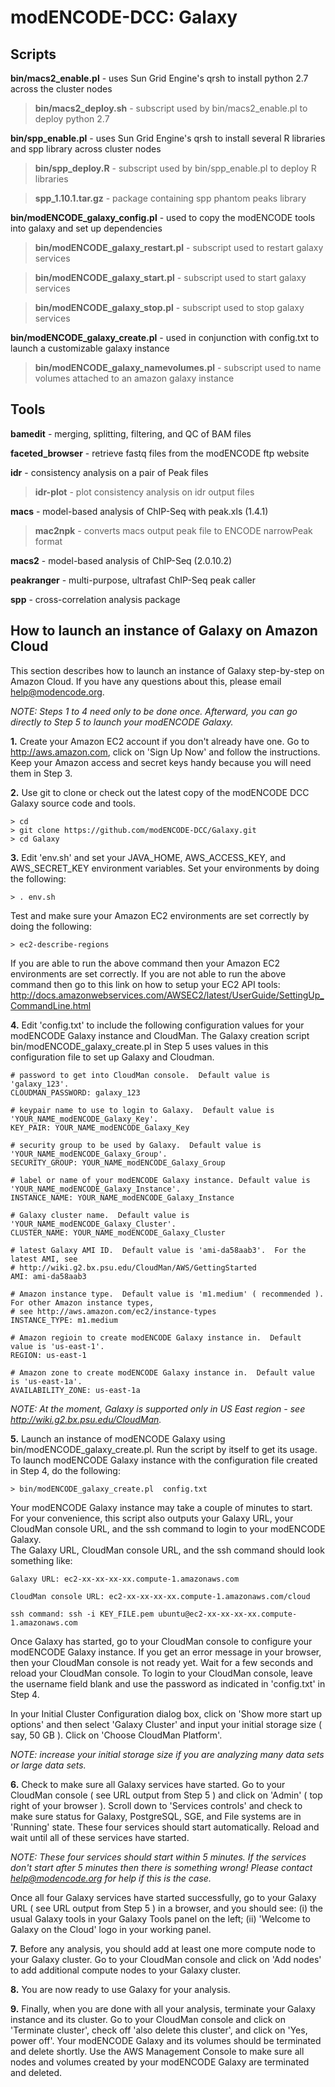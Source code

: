 modENCODE-DCC: Galaxy
=========================

Scripts
-------

**bin/macs2_enable.pl** - uses Sun Grid Engine's qrsh to install python 2.7 across the cluster nodes 

  >**bin/macs2_deploy.sh** - subscript used by bin/macs2_enable.pl to deploy python 2.7

**bin/spp_enable.pl** - uses Sun Grid Engine's qrsh to install several R libraries and spp library across cluster nodes
  
  >**bin/spp_deploy.R** - subscript used by bin/spp_enable.pl to deploy R libraries
  
  >**spp_1.10.1.tar.gz** - package containing spp phantom peaks library

**bin/modENCODE_galaxy_config.pl** - used to copy the modENCODE tools into galaxy and set up dependencies
  
  >**bin/modENCODE_galaxy_restart.pl** - subscript used to restart galaxy services       
  
  >**bin/modENCODE_galaxy_start.pl** - subscript used to start galaxy services
  
  >**bin/modENCODE_galaxy_stop.pl** - subscript used to stop galaxy services

**bin/modENCODE_galaxy_create.pl** - used in conjunction with config.txt to launch a customizable galaxy instance
  
  >**bin/modENCODE_galaxy_namevolumes.pl** - subscript used to name volumes attached to an amazon galaxy instance


Tools
-----

**bamedit** - merging, splitting, filtering, and QC of BAM files

**faceted_browser** - retrieve fastq files from the modENCODE ftp website

**idr** - consistency analysis on a pair of Peak files

  >**idr-plot** - plot consistency analysis on idr output files

**macs** - model-based analysis of ChIP-Seq with peak.xls (1.4.1)
  
  >**mac2npk** - converts macs output peak file to ENCODE narrowPeak format

**macs2** - model-based analysis of ChIP-Seq (2.0.10.2)

**peakranger** - multi-purpose, ultrafast ChIP-Seq peak caller

**spp** - cross-correlation analysis package


How to launch an instance of Galaxy on Amazon Cloud
---------------------------------------------------
This section describes how to launch an instance of Galaxy step-by-step on Amazon Cloud. 
If you have any questions about this, please email help@modencode.org.

*NOTE: Steps 1 to 4 need only to be done once.  Afterward, you can go directly to Step 5 to launch your modENCODE Galaxy.*


**1.**  Create your Amazon EC2 account if you don't already have one.  Go to http://aws.amazon.com, click 
on 'Sign Up Now' and follow the instructions.  Keep your Amazon access and secret keys handy because 
you will need them in Step 3.  

**2.** Use git to clone or check out the latest copy of the modENCODE DCC Galaxy source code and tools.

    > cd 
    > git clone https://github.com/modENCODE-DCC/Galaxy.git
    > cd Galaxy 
 

**3.** Edit 'env.sh' and set your JAVA_HOME, AWS_ACCESS_KEY, and AWS_SECRET_KEY environment variables. Set your environments by doing the following:

    > . env.sh 

Test and make sure your Amazon EC2 environments are set correctly by doing the following:

    > ec2-describe-regions

If you are able to run the above command then your Amazon EC2 environments are set correctly.  If you are not able to run the above command then go to this link on how to setup your EC2 API tools: http://docs.amazonwebservices.com/AWSEC2/latest/UserGuide/SettingUp_CommandLine.html


**4.** Edit 'config.txt' to include the following configuration values for your modENCODE Galaxy instance
and CloudMan.  The Galaxy creation script bin/modENCODE_galaxy_create.pl in Step 5 uses values in this configuration
file to set up Galaxy and Cloudman.

    # password to get into CloudMan console.  Default value is 'galaxy_123'. 
    CLOUDMAN_PASSWORD: galaxy_123
    
    # keypair name to use to login to Galaxy.  Default value is 'YOUR_NAME_modENCODE_Galaxy_Key'.
    KEY_PAIR: YOUR_NAME_modENCODE_Galaxy_Key

    # security group to be used by Galaxy.  Default value is 'YOUR_NAME_modENCODE_Galaxy_Group'.
    SECURITY_GROUP: YOUR_NAME_modENCODE_Galaxy_Group

    # label or name of your modENCODE Galaxy instance. Default value is 'YOUR_NAME_modENCODE_Galaxy_Instance'.
    INSTANCE_NAME: YOUR_NAME_modENCODE_Galaxy_Instance

    # Galaxy cluster name.  Default value is 'YOUR_NAME_modENCODE_Galaxy_Cluster'.
    CLUSTER_NAME: YOUR_NAME_modENCODE_Galaxy_Cluster

    # latest Galaxy AMI ID.  Default value is 'ami-da58aab3'.  For the latest AMI, see 
    # http://wiki.g2.bx.psu.edu/CloudMan/AWS/GettingStarted
    AMI: ami-da58aab3

    # Amazon instance type.  Default value is 'm1.medium' ( recommended ). For other Amazon instance types, 
    # see http://aws.amazon.com/ec2/instance-types
    INSTANCE_TYPE: m1.medium

    # Amazon regioin to create modENCODE Galaxy instance in.  Default value is 'us-east-1'.
    REGION: us-east-1

    # Amazon zone to create modENCODE Galaxy instance in.  Default value is 'us-east-1a'.
    AVAILABILITY_ZONE: us-east-1a

*NOTE: At the moment, Galaxy is supported only in US East region - see http://wiki.g2.bx.psu.edu/CloudMan.*

**5.** Launch an instance of modENCODE Galaxy using bin/modENCODE_galaxy_create.pl.  Run the script by itself to 
get its usage.  To launch modENCODE Galaxy instance with the configuration file created in Step 4, do the 
following:

    > bin/modENCODE_galaxy_create.pl  config.txt 

Your modENCODE Galaxy instance may take a couple of minutes to start.  For your convenience, this script 
also outputs your Galaxy URL, your CloudMan console URL, and the ssh command to login to your modENCODE Galaxy.  
The Galaxy URL, CloudMan console URL, and the ssh command should look something like:

    Galaxy URL: ec2-xx-xx-xx-xx.compute-1.amazonaws.com

    CloudMan console URL: ec2-xx-xx-xx-xx.compute-1.amazonaws.com/cloud

    ssh command: ssh -i KEY_FILE.pem ubuntu@ec2-xx-xx-xx-xx.compute-1.amazonaws.com


Once Galaxy has started, go to your CloudMan console to configure your modENCODE Galaxy instance. 
If you get an error message in your browser, then your CloudMan console is not ready yet.
Wait for a few seconds and reload your CloudMan console.  To login to your CloudMan console, leave the 
username field blank and use the password as indicated in 'config.txt' in Step 4.  

In your Initial Cluster Configuration dialog box, click on 'Show more start up options' and then select 
'Galaxy Cluster' and input your initial storage size ( say, 50 GB ).  Click on 'Choose CloudMan Platform'. 

*NOTE: increase your initial storage size if you are analyzing many data sets or large data sets.*


**6.** Check to make sure all Galaxy services have started.  Go to your CloudMan console ( see URL output from Step 5 ) 
and click on 'Admin' ( top right of your browser ).  Scroll down to 'Services controls' and check to make sure status 
for Galaxy, PostgreSQL, SGE, and File systems are in 'Running' state.    These four services should start automatically.
Reload and wait until all of these services have started.  

*NOTE: These four services should start within 5 minutes.  If the services don't start after 5 minutes then 
there is something wrong!  Please contact help@modencode.org for help if this is the case.*
  
Once all four Galaxy services have started successfully, go to your Galaxy URL ( see URL output from Step 5 ) in a 
browser, and you should see: (i) the usual Galaxy tools in your Galaxy Tools panel on the left; 
(ii) 'Welcome to Galaxy on the Cloud' logo in your working panel.


**7.** Before any analysis, you should add at least one more compute node to your Galaxy cluster.  Go to your CloudMan
console and click on 'Add nodes' to add additional compute nodes to your Galaxy cluster.  


**8.**  You are now ready to use Galaxy for your analysis.  


**9.** Finally, when you are done with all your analysis, terminate your Galaxy instance and its cluster.  Go to your 
CloudMan console and click on 'Terminate cluster', check off 'also delete this cluster', and click on 'Yes, power off'.
Your modENCODE Galaxy and its volumes should be terminated and delete shortly.  Use the AWS Management Console to make 
sure all nodes and volumes created by your modENCODE Galaxy are terminated and deleted.  
